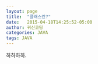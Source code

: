 ```yaml
---
layout: page
title:  "클래스란?"
date:   2015-04-18T14:25:52-05:00
author: 귀신코딩
categories: JAVA
tags: JAVA
---
```


하하하하.
